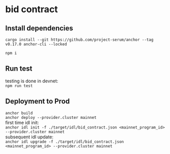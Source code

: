 # bid contract

## Install dependencies

`cargo install --git https://github.com/project-serum/anchor --tag v0.17.0 anchor-cli --locked`

`npm i`


## Run test
testing is done in devnet:  
`npm run test`

## Deployment to Prod
`anchor build`  
`anchor deploy --provider.cluster mainnet`  
first time idl init:  
`anchor idl init -f ./target/idl/bid_contract.json <mainnet_program_id> --provider.cluster mainnet`  
subsequent idl update:  
`anchor idl upgrade -f ./target/idl/bid_contract.json <mainnet_program_id> --provider.cluster mainnet`  
